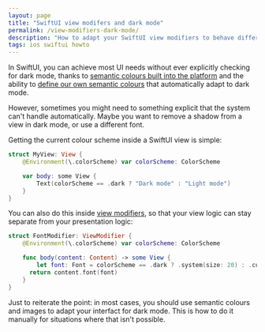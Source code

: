 ```yaml
---
layout: page
title: "SwiftUI view modifers and dark mode"
permalink: /view-modifiers-dark-mode/
description: "How to adapt your SwiftUI view modifiers to behave differently if dark mode is enabled."
tags: ios swiftui howto
---
```


In SwiftUI, you can achieve most UI needs without ever explicitly checking for dark mode, thanks to [semantic colours built into the platform](https://developer.apple.com/design/human-interface-guidelines/ios/visual-design/color/) and the ability to [define our own semantic colours](https://developer.apple.com/documentation/xcode/supporting_dark_mode_in_your_interface) that automatically adapt to dark mode.

However, sometimes you might need to something explicit that the system can't handle automatically. Maybe you want to remove a shadow from a view in dark mode, or use a different font.

Getting the current colour scheme inside a SwiftUI view is simple:

```swift
struct MyView: View {
    @Environment(\.colorScheme) var colorScheme: ColorScheme

    var body: some View {
        Text(colorScheme == .dark ? "Dark mode" : "Light mode")
    }
}
```

You can also do this inside [view modifiers](https://developer.apple.com/documentation/swiftui/slider/view_modifiers), so that your view logic can stay separate from your presentation logic:

```swift
struct FontModifier: ViewModifier {
    @Environment(\.colorScheme) var colorScheme: ColorScheme

    func body(content: Content) -> some View {
        let font: Font = colorScheme == .dark ? .system(size: 20) : .custom("Marker Felt", size: 20)
      return content.font(font)
    }
}
```

Just to reiterate the point: in most cases, you should use semantic colours and images to adapt your interfact for dark mode. This is how to do it manually for situations where that isn't possible.

